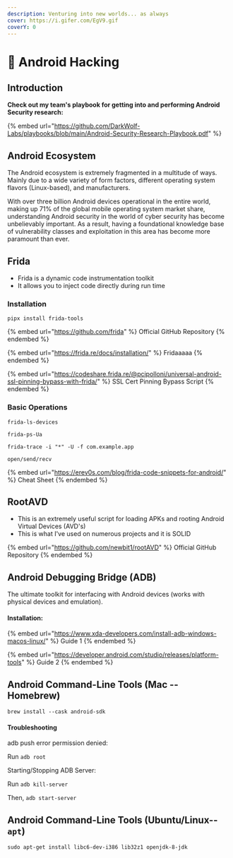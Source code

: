 ```yaml
---
description: Venturing into new worlds... as always
cover: https://i.gifer.com/EgV9.gif
coverY: 0
---
```


# 🤖 Android Hacking

## Introduction

**Check out my team's playbook for getting into and performing Android Security research:**

{% embed url="https://github.com/DarkWolf-Labs/playbooks/blob/main/Android-Security-Research-Playbook.pdf" %}

## Android Ecosystem

The Android ecosystem is extremely fragmented in a multitude of ways. Mainly due to a wide variety of form factors, different operating system flavors (Linux-based), and manufacturers.&#x20;

With over three billion Android devices operational in the entire world, making up 71% of the global mobile operating system market share, understanding Android security in the world of cyber security has become unbelievably important. As a result, having a foundational knowledge base of vulnerability classes and exploitation in this area has become more paramount than ever.&#x20;

## Frida

* Frida is a dynamic code instrumentation toolkit
* It allows you to inject code directly during run time

### Installation

```
pipx install frida-tools
```

{% embed url="https://github.com/frida" %}
Official GitHub Repository
{% endembed %}

{% embed url="https://frida.re/docs/installation/" %}
Fridaaaaa
{% endembed %}

{% embed url="https://codeshare.frida.re/@pcipolloni/universal-android-ssl-pinning-bypass-with-frida/" %}
SSL Cert Pinning Bypass Script
{% endembed %}

### Basic Operations

```
frida-ls-devices

frida-ps-Ua

frida-trace -i "*" -U -f com.example.app

open/send/recv
```

{% embed url="https://erev0s.com/blog/frida-code-snippets-for-android/" %}
Cheat Sheet
{% endembed %}

## RootAVD

* This is an extremely useful script for loading APKs and rooting Android Virtual Devices (AVD's)
* This is what I've used on numerous projects and it is SOLID

{% embed url="https://github.com/newbit1/rootAVD" %}
Official GitHub Repository
{% endembed %}

## Android Debugging Bridge (ADB)

The ultimate toolkit for interfacing with Android devices (works with physical devices and emulation).

#### Installation:

{% embed url="https://www.xda-developers.com/install-adb-windows-macos-linux/" %}
Guide 1
{% endembed %}

{% embed url="https://developer.android.com/studio/releases/platform-tools" %}
Guide 2
{% endembed %}

## Android Command-Line Tools (Mac -- Homebrew)

`brew install --cask android-sdk`

#### Troubleshooting

adb push error permission denied:

Run `adb root`

Starting/Stopping ADB Server:

Run `adb kill-server`

Then, `adb start-server`

## Android Command-Line Tools (Ubuntu/Linux-- `apt`)

```
sudo apt-get install libc6-dev-i386 lib32z1 openjdk-8-jdk
```
